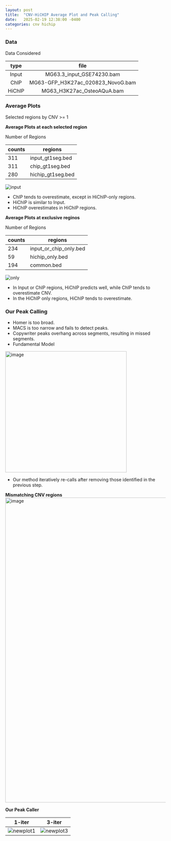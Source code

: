```yaml
---
layout: post
title:  "CNV-HiCHIP Average Plot and Peak Calling"
date:   2025-02-19 12:38:00 -0400
categories: cnv hichip
---
```


### Data 

Data Considered

| type | file |
| :---: | :---: |
| Input | MG63.3_input_GSE74230.bam |
| ChIP | MG63-GFP_H3K27ac_020823_NovoG.bam |
| HiChIP | MG63_H3K27ac_OsteoAQuA.bam |

### Average Plots
Selected regions by CNV >= 1 

**Average Plots at each selected region**

Number of Regions  

| counts | regions |
|---|---|
|     311  | input_gt1seg.bed |
|     311 |  chip_gt1seg.bed |
|      280 | hichip_gt1seg.bed |


![input](https://github.com/user-attachments/assets/fe813d1b-0011-404b-a38a-14868438688d)
- ChIP tends to overestimate, except in HiChIP-only regions.
- HiChIP is similar to Input.
- HiChIP overestimates in HiChIP regions.


**Average Plots at exclusive reginos**

Number of Regions

| counts | regions |
|----|---|
|     234  | input_or_chip_only.bed |
|      59 | hichip_only.bed |
|     194  | common.bed |

![only](https://github.com/user-attachments/assets/5ea4b2f9-7141-4fa5-b0d9-6db1d4dc3fe6)
- In Input or ChIP regions, HiChIP predicts well, while ChIP tends to overestimate CNV.
- In the HiChIP only regions, HiChIP tends to overestimate.

### Our Peak Calling  
- Homer is too broad.
- MACS is too narrow and fails to detect peaks.
- Copywriter peaks overhang across segments, resulting in missed segments.
- Fundamental Model
<img width="381" alt="image" src="https://github.com/user-attachments/assets/776eb149-de9d-4859-8993-71d5278a5ef2" />

- Our method iteratively re-calls after removing those identified in the previous step.

**Mismatching CNV regions** 
<img width="959" alt="image" src="https://github.com/user-attachments/assets/c20fcc48-5ab4-4234-81bc-9c2e7da06fda" />

**Our Peak Caller**

| 1-iter | 3-iter |
|---|---|
| ![newplot1](https://github.com/user-attachments/assets/8005e229-e123-41b4-a9b5-1339f333fed0) |![newplot3](https://github.com/user-attachments/assets/28455fc5-d1c1-49a1-a0fd-7cbb8000017f) |

